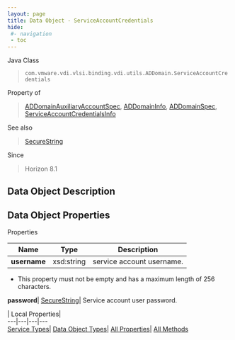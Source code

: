 ```yaml
---
layout: page
title: Data Object - ServiceAccountCredentials
hide:
 #- navigation
 - toc
---
```






Java Class  
> `com.vmware.vdi.vlsi.binding.vdi.utils.ADDomain.ServiceAccountCredentials`

Property of  
> [ADDomainAuxiliaryAccountSpec](vdi.utils.ADDomain.ADDomainAuxiliaryAccountSpec.md#field_detail), [ADDomainInfo](vdi.utils.ADDomain.ADDomainInfo.md#field_detail), [ADDomainSpec](vdi.utils.ADDomain.ADDomainSpec.md#field_detail), [ServiceAccountCredentialsInfo](vdi.utils.ADDomain.ServiceAccountCredentialsInfo.md#field_detail)

See also  
> [SecureString](vdi.util.SecureString.md)

Since  
> Horizon 8.1


## Data Object Description 

## Data Object Properties

Properties

Name |  Type |  Description   
---|---|---  
**username**|  xsd:string|  service account username.   


  * This property must not be empty and has a maximum length of 256 characters. 

  
**password**| [SecureString](vdi.util.SecureString.md)|  Service account user password.   
  
  
  
 | Local Properties|   
---|---|---|---  
[Service Types](index-mo_types.md)| [Data Object Types](index-do_types.md)| [All Properties](index-properties.md)| [All Methods](index-methods.md)  
  
  
